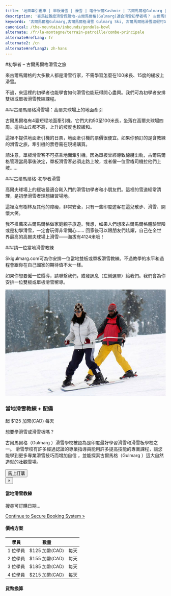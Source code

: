 ```yaml
---
title: '地面牽引纜車 | 單板滑雪 | 滑雪 | 喀什米爾Kashmir | 古爾馬爾格Gulmarg | 印度India | Skigulmarg.com'
description: '喜馬拉雅度滑雪假勝地-古爾馬爾格(Gulmarg)適合滑雪初學者嗎？ 古爾馬爾格(Gulmarg)滑雪度假村的高爾夫球場設有滑雪場，雪場上的斜坡非常適合初學者練習使用。'
keywords: '古爾馬爾格Gulmarg,古爾馬爾格滑雪 Gulmarg Ski, 古爾馬爾格滑雪渡假村Gulmarg Ski Resort, 喀什米爾滑雪Skiing in the Himalayas, 印度滑雪Skiing in India, 喜馬拉雅Himalaya, 喀什米爾Kashmir, Skigulmarg.com'
canonical: /the-mountain/inbounds/gondola-bowl
alternate: /fr/la-montagne/terrain-patroille/combe-principale
alternateHrefLang: fr
alternate2: /cn
alternateHrefLang2: zh-hans
---
```


#初學者 – 古爾馬爾格滑雪之旅

來古爾馬爾格的大多數人都是滑雪行家，不需學習怎麼在100米長、15度的緩坡上滑雪。

不過，來這裡的初學者也能學會如何滑雪也能玩得開心盡興。我們可為初學者安排雙板或單板滑雪教練課程。

###古爾馬爾格滑雪場：高爾夫球場上的地面牽引

古爾馬爾格有4臺短程地面牽引機。它們大約50至100米長，坐落在高爾夫球場四周。這些山丘都不高，上升的坡度也較緩和。

這裡不提供地面牽引機的日票，地面牽引機的票價很便宜。如果你預訂的是含教練的滑雪之旅，牽引機的票卷需在現場購買。

請注意，單板滑雪客不可搭乘地面牽引機。因為單板曾經導致線纜出軌，古爾馬爾格管理當局事後決定，單板滑雪客必須走路上坡，或者僱一位雪橇司機拉他們上坡……

###古爾馬爾格-初學者滑雪

高爾夫球場上的緩坡最適合剛入門的滑雪初學者和小朋友們。這裡的雪道經常清理，是初學滑雪者理想練習場地。

這裡沒有樹林及其他的障礙，非常安全，只有一些印度遊客在這兒散步、滑雪、開懷大笑。

我不推薦來古爾馬爾格做家庭親子旅遊。我想，如果人們想來古爾馬爾格體驗冒險或是初學滑雪，一定會玩得非常開心…… 回家後可以跟朋友們炫耀，自己在全世界最高的高爾夫球場上滑雪——海拔有4124米哦！

###請一位當地滑雪教練

Skigulmarg.com可為你安排一位當地雙板或單板滑雪教練。不過教學的水平和過程會跟你在自己國家的期待值不太一樣。

如果你想要僱一位嚮導，請聯繫我們，或發訊息（左側選單）給我們。我們會為你安排一位雙板或單板滑雪嚮導。

<div class="row">
    <div class="col-sm-6 m-b-40">
        <div class="package-item-wrap">
            <div class="package-image">
                <span>
                    <img src="/user/themes/skigulmarg/images/packages/custom/instructor.jpg" alt="">
                </span>
            </div>
            <div class="package-description">
                <h3>當地滑雪教練 + 配備</h3>
                <div class="package-price">
                    起 <span>$125 加幣(CAD)</span> 每天
                </div>
                <p>
                   想要學滑雪或滑雪板嗎？
                </p>
                <p>
					古爾馬爾格（Gulmarg ）滑雪學校被認為是印度最好學習滑雪和滑雪板學校之一。 滑雪學校有許多經過認證的專業指導員能用許多提高技能的專業課程，讓您能學到更多專業滑雪技巧而增加自信 ，並能探索古爾馬格（Gulmarg ）這大自然造就的壯觀雪場。 
                </p>
                <button
                    class="btn btn-rounded btn-outline"
                    type="button"
                    data-target="#modal-checkfront-1"
                    data-toggle="modal"
                    data-checkfront-target="CHECKFRONT_WIDGET_01"
                    data-checkfront-item-id="153"
                    data-checkfront-category-id="15"
                    data-checkfront-options="hidesearch">
                    馬上訂購
                </button>
                <div class="modal fade" id="modal-checkfront-1" aria-hidden="true">
                    <div class="modal-dialog">
                        <div class="modal-content">
                            <div class="modal-header">
                                <button
                                    class="close"
                                    type="button"
                                    data-dismiss="modal"
                                    aria-hidden="true">
                                    ×
                                </button>
                                <h4 class="modal-title">當地滑雪教練</h4>
                            </div>
                            <div class="modal-body">
                                <div id="CHECKFRONT_WIDGET_01">
                                    <p class="searching-availability">
                                       搜尋可訂購日期...
                                    </p>
                                </div>
                                <noscript>
                                    <a href="https://skigulmarg.checkfront.com/reserve/" class="font-16">
                                        Continue to Secure Booking System &raquo;
                                    </a>
                                </noscript>
                                <div class="accordion">
                                    <article class="ac-item">
                                        <h4 class="ac-title">價格方案</h4>
                                        <div class="ac-content">
                                            <div class="table-container">
                                                <table class="table">
                                                    <thead>
                                                        <tr>
                                                            <th>學員</th>
                                                            <th>數量</th>
                                                            <th></th>
                                                        </tr>
                                                    </thead>
                                                    <tbody>
                                                        <tr>
                                                            <td>1 位學員</td>
                                                            <td>$125 加幣(CAD)</td>
                                                            <td>每天</td>
                                                        </tr>
                                                        <tr>
                                                            <td>2 位學員</td>
                                                            <td>$155 加幣(CAD)</td>
                                                            <td>每天</td>
                                                        </tr>
                                                        <tr>
                                                            <td>3 位學員</td>
                                                            <td>$185 加幣(CAD)</td>
                                                            <td>每天</td>
                                                        </tr>
                                                        <tr>
                                                            <td>4 位學員</td>
                                                            <td>$215 加幣(CAD)</td>
                                                            <td>每天</td>
                                                        </tr>
                                                    </tbody>
                                                </table>
                                            </div>
                                        </div>
                                    </article>
                                    <article class="ac-item" style="margin-top: -1px">
                                        <h4 class="ac-title">貨幣換算</h4>
                                        <div class="ac-content">
                                            <div class="currency-converter">
                                                <script src="https://w.fxexchangerate.com/converter.php?fm=CAD&ft=EUR&lg=en&am=1&ty=1"></script>
                                            </div>
                                        </div>
                                    </article>
                                </div>
                            </div>
                        </div>
                    </div>
                </div>
            </div>
        </div>
    </div>
</div>
